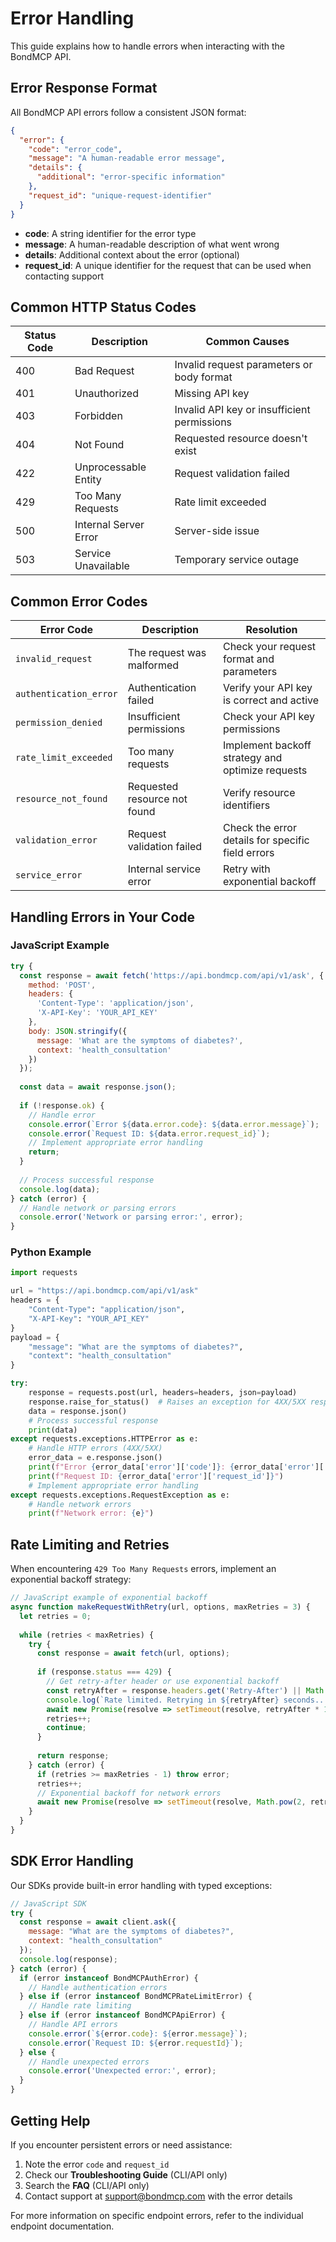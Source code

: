 # Error Handling

This guide explains how to handle errors when interacting with the BondMCP API.

## Error Response Format

All BondMCP API errors follow a consistent JSON format:

```json
{
  "error": {
    "code": "error_code",
    "message": "A human-readable error message",
    "details": {
      "additional": "error-specific information"
    },
    "request_id": "unique-request-identifier"
  }
}
```

- **code**: A string identifier for the error type
- **message**: A human-readable description of what went wrong
- **details**: Additional context about the error (optional)
- **request_id**: A unique identifier for the request that can be used when contacting support

## Common HTTP Status Codes

| Status Code | Description | Common Causes |
|-------------|-------------|--------------|
| 400 | Bad Request | Invalid request parameters or body format |
| 401 | Unauthorized | Missing API key |
| 403 | Forbidden | Invalid API key or insufficient permissions |
| 404 | Not Found | Requested resource doesn't exist |
| 422 | Unprocessable Entity | Request validation failed |
| 429 | Too Many Requests | Rate limit exceeded |
| 500 | Internal Server Error | Server-side issue |
| 503 | Service Unavailable | Temporary service outage |

## Common Error Codes

| Error Code | Description | Resolution |
|------------|-------------|------------|
| `invalid_request` | The request was malformed | Check your request format and parameters |
| `authentication_error` | Authentication failed | Verify your API key is correct and active |
| `permission_denied` | Insufficient permissions | Check your API key permissions |
| `rate_limit_exceeded` | Too many requests | Implement backoff strategy and optimize requests |
| `resource_not_found` | Requested resource not found | Verify resource identifiers |
| `validation_error` | Request validation failed | Check the error details for specific field errors |
| `service_error` | Internal service error | Retry with exponential backoff |

## Handling Errors in Your Code

### JavaScript Example

```javascript
try {
  const response = await fetch('https://api.bondmcp.com/api/v1/ask', {
    method: 'POST',
    headers: {
      'Content-Type': 'application/json',
      'X-API-Key': 'YOUR_API_KEY'
    },
    body: JSON.stringify({
      message: 'What are the symptoms of diabetes?',
      context: 'health_consultation'
    })
  });
  
  const data = await response.json();
  
  if (!response.ok) {
    // Handle error
    console.error(`Error ${data.error.code}: ${data.error.message}`);
    console.error(`Request ID: ${data.error.request_id}`);
    // Implement appropriate error handling
    return;
  }
  
  // Process successful response
  console.log(data);
} catch (error) {
  // Handle network or parsing errors
  console.error('Network or parsing error:', error);
}
```

### Python Example

```python
import requests

url = "https://api.bondmcp.com/api/v1/ask"
headers = {
    "Content-Type": "application/json",
    "X-API-Key": "YOUR_API_KEY"
}
payload = {
    "message": "What are the symptoms of diabetes?",
    "context": "health_consultation"
}

try:
    response = requests.post(url, headers=headers, json=payload)
    response.raise_for_status()  # Raises an exception for 4XX/5XX responses
    data = response.json()
    # Process successful response
    print(data)
except requests.exceptions.HTTPError as e:
    # Handle HTTP errors (4XX/5XX)
    error_data = e.response.json()
    print(f"Error {error_data['error']['code']}: {error_data['error']['message']}")
    print(f"Request ID: {error_data['error']['request_id']}")
    # Implement appropriate error handling
except requests.exceptions.RequestException as e:
    # Handle network errors
    print(f"Network error: {e}")
```

## Rate Limiting and Retries

When encountering `429 Too Many Requests` errors, implement an exponential backoff strategy:

```javascript
// JavaScript example of exponential backoff
async function makeRequestWithRetry(url, options, maxRetries = 3) {
  let retries = 0;
  
  while (retries < maxRetries) {
    try {
      const response = await fetch(url, options);
      
      if (response.status === 429) {
        // Get retry-after header or use exponential backoff
        const retryAfter = response.headers.get('Retry-After') || Math.pow(2, retries);
        console.log(`Rate limited. Retrying in ${retryAfter} seconds...`);
        await new Promise(resolve => setTimeout(resolve, retryAfter * 1000));
        retries++;
        continue;
      }
      
      return response;
    } catch (error) {
      if (retries >= maxRetries - 1) throw error;
      retries++;
      // Exponential backoff for network errors
      await new Promise(resolve => setTimeout(resolve, Math.pow(2, retries) * 1000));
    }
  }
}
```

## SDK Error Handling

Our SDKs provide built-in error handling with typed exceptions:

```javascript
// JavaScript SDK
try {
  const response = await client.ask({
    message: "What are the symptoms of diabetes?",
    context: "health_consultation"
  });
  console.log(response);
} catch (error) {
  if (error instanceof BondMCPAuthError) {
    // Handle authentication errors
  } else if (error instanceof BondMCPRateLimitError) {
    // Handle rate limiting
  } else if (error instanceof BondMCPApiError) {
    // Handle API errors
    console.error(`${error.code}: ${error.message}`);
    console.error(`Request ID: ${error.requestId}`);
  } else {
    // Handle unexpected errors
    console.error('Unexpected error:', error);
  }
}
```

## Getting Help

If you encounter persistent errors or need assistance:

1. Note the error `code` and `request_id`
2. Check our **Troubleshooting Guide** (CLI/API only)
3. Search the **FAQ** (CLI/API only)
4. Contact support at support@bondmcp.com with the error details

For more information on specific endpoint errors, refer to the individual endpoint documentation.
